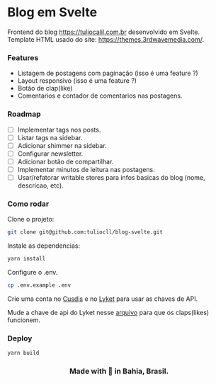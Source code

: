# Blog em Svelte

Frontend do blog https://tuliocalil.com.br desenvolvido em Svelte.  
Template HTML usado do site: https://themes.3rdwavemedia.com/.

### Features

- Listagem de postagens com paginação (isso é uma feature ?)
- Layout responsivo (isso é uma feature ?)
- Botão de clap(like)
- Comentarios e contador de comentarios nas postagens.

### Roadmap

- [ ] Implementar tags nos posts.
- [ ] Listar tags na sidebar.
- [ ] Adicionar shimmer na sidebar.
- [ ] Configurar newsletter.
- [ ] Adicionar botão de compartilhar.
- [ ] Implementar minutos de leitura nas postagens.
- [ ] Usar/refatorar writable stores para infos basicas do blog (nome, descricao, etc).

### Como rodar

Clone o projeto:

```bash
git clone git@github.com:tuliocll/blog-svelte.git
```

Instale as dependencias:

```bash
yarn install
```

Configure o .env.

```bash
cp .env.example .env
```

Crie uma conta no [Cusdis](https://cusdis.com/) e no [Lyket](https://app.lyket.dev/login) para usar as chaves de API.

Mude a chave de api do Lyket nesse [arquivo](https://github.com/tuliocll/blog-svelte/blob/main/public/index.html#L38) para que os claps(likes) funcionem.

### Deploy

```bash
yarn build
```

<div align="center">

### Made with 💙 in Bahia, Brasil.

</div>
